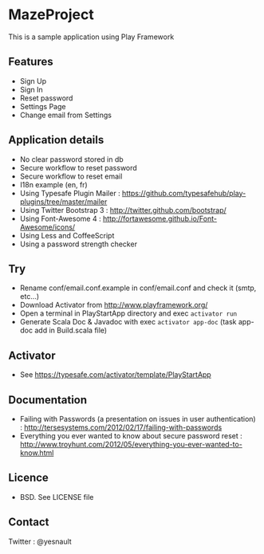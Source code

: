 # MazeProject

This is a sample application using Play Framework

## Features
* Sign Up
* Sign In
* Reset password
* Settings Page
* Change email from Settings

## Application details
* No clear password stored in db
* Secure workflow to reset password
* Secure workflow to reset email
* I18n example (en, fr)
* Using Typesafe Plugin Mailer : https://github.com/typesafehub/play-plugins/tree/master/mailer
* Using Twitter Bootstrap 3 : http://twitter.github.com/bootstrap/
* Using Font-Awesome 4 : http://fortawesome.github.io/Font-Awesome/icons/
* Using Less and CoffeeScript
* Using a password strength checker

## Try
* Rename conf/email.conf.example in conf/email.conf and check it (smtp, etc...)
* Download Activator from http://www.playframework.org/
* Open a terminal in PlayStartApp directory and exec `activator run`
* Generate Scala Doc & Javadoc with exec `activator app-doc` (task app-doc add in Build.scala file)

## Activator
* See https://typesafe.com/activator/template/PlayStartApp

## Documentation
* Failing with Passwords (a presentation on issues in user authentication) : http://tersesystems.com/2012/02/17/failing-with-passwords
* Everything you ever wanted to know about secure password reset : http://www.troyhunt.com/2012/05/everything-you-ever-wanted-to-know.html

## Licence
* BSD. See LICENSE file

## Contact
Twitter : @yesnault
